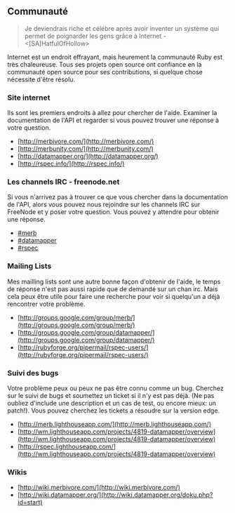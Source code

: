 ## Communauté

> Je deviendrais riche et célébre après avoir inventer un système qui permet de poignarder les gens grâce à Internet - <[SA]HatfulOfHollow>

Internet est un endroit effrayant, mais heurement la communauté Ruby est très 
chaleureuse. Tous ses projets open source ont confiance en la communauté open 
source pour ses contributions, si quelque chose nécessite d'être résolu.
 
### Site internet

Ils sont les premiers endroits à allez pour chercher de l'aide. Examiner la documentation de l'API et 
regarder si vous pouvez trouver une réponse à votre question.

* [http://merbivore.com/](http://merbivore.com/)
* [http://merbunity.com/](http://merbunity.com/)
* [http://datamapper.org/](http://datamapper.org/)
* [http://rspec.info/](http://rspec.info/)

### Les channels IRC - freenode.net

Si vous n'arrivez pas à trouver ce que vous chercher dans la documentation de l'API, alors vous pouvez nous rejoindre 
sur les channels IRC sur FreeNode et y poser votre question. Vous pouvez 
y attendre pour obtenir une réponse.

* [#merb](irc://irc.freenode.net/merb)
* [#datamapper](irc://irc.freenode.net/datamapper)
* [#rspec](irc://irc.freenode.net/rspec)

### Mailing Lists

Mes mailling lists sont une autre bonne façon d'obtenir de l'aide, le temps de réponse n'est pas aussi 
rapide que de demandé sur un chan irc. Mais cela peux être utile pour faire une recherche pour voir si 
quelqu'un a déjà rencontrer votre problème.

* [http://groups.google.com/group/merb/](http://groups.google.com/group/merb/)
* [http://groups.google.com/group/datamapper/](http://groups.google.com/group/datamapper/)
* [http://rubyforge.org/pipermail/rspec-users/](http://rubyforge.org/pipermail/rspec-users/)

### Suivi des bugs

Votre problème peux ou peux ne pas être connu comme un bug. Cherchez sur le suivi de bugs et soumettez 
un ticket si il n'y est pas déjà. (Ne pas oubliez d'include une description et un cas de 
test, ou encore mieux: un patch!). Vous pouvez cherchez les tickets a résoudre sur la version edge.

* [http://merb.lighthouseapp.com/](http://merb.lighthouseapp.com/)
* [http://wm.lighthouseapp.com/projects/4819-datamapper/overview](http://wm.lighthouseapp.com/projects/4819-datamapper/overview)
* [http://rspec.lighthouseapp.com/](http://wm.lighthouseapp.com/projects/4819-datamapper/overview)

### Wikis

* [http://wiki.merbivore.com/](http://wiki.merbivore.com/)
* [http://wiki.datamapper.org/](http://wiki.datamapper.org/doku.php?id=start)
